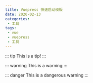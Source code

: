 ```yaml
--- 
title: Vuepress 快速启动模板
date: 2020-02-13
categories: 
 - 工具
tags: 
 - vue
 - vuepress
 - 工具
---
```


::: tip
This is a tip!
:::

::: warning
This is a warning
:::

::: danger
This is a dangerous warning
:::